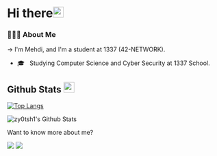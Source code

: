<h1>Hi there<img src="https://media.giphy.com/media/hvRJCLFzcasrR4ia7z/giphy.gif" width="25px"></h1>   

<h3> 👨🏻‍💻 About Me </h3>

-> I'm Mehdi, and I'm a student at 1337 (42-NETWORK).

- 🎓 &nbsp; Studying Computer Science and Cyber Security at 1337 School.


## Github Stats <img src="https://media.giphy.com/media/cj87CxfRtrUifF3Ryk/giphy.gif" width="25px">

[![Top Langs](https://github-readme-stats.vercel.app/api/top-langs/?username=zy0tsh1&layout=compact&text_color=daf7dc&bg_color=151515)](https://github.com/zy0tsh1/github-readme-stats)

<img align="center" src="https://github-readme-stats.vercel.app/api?username=zy0tsh1&include_all_commits=true&count_private=true&show_icons=true&line_height=20&title_color=7A7ADB&icon_color=2234AE&text_color=D3D3D3&bg_color=0,000000,130F40" alt="zy0tsh1's Github Stats">

</br>


Want to know more about me? 

  <p>
    <a href="https://www.instagram.com/zyotshi/" target="_blank"><img src="https://img.shields.io/badge/Instagram-222222?&style=flat-square&logo=instagram&logoColor=white&link=https://www.instagram.com/_.sanda._)](https://www.instagram.com/_.sanda._/"></a>
    <a href="https://www.facebook.com/ZY0TSH1/" target="_blank"><img src="https://img.shields.io/badge/Facebook-222222?&style=flat-square&logo=facebook&logoColor=white&link=https://www.facebook.com/h.g.d.sandakalum)](https://www.facebook.com/h.g.d.sandakalum"></a>
  </p>
